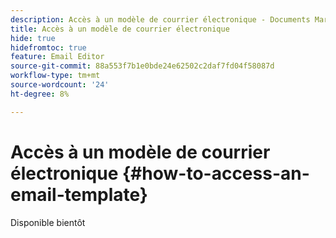 ```yaml
---
description: Accès à un modèle de courrier électronique - Documents Marketo - Documentation du produit
title: Accès à un modèle de courrier électronique
hide: true
hidefromtoc: true
feature: Email Editor
source-git-commit: 88a553f7b1e0bde24e62502c2daf7fd04f58087d
workflow-type: tm+mt
source-wordcount: '24'
ht-degree: 8%

---
```


# Accès à un modèle de courrier électronique {#how-to-access-an-email-template}

Disponible bientôt
